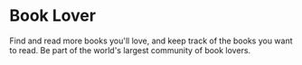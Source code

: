 # Book Lover

Find and read more books you'll love, and keep track of the books you want to read. Be part of the world's largest community of book lovers.

